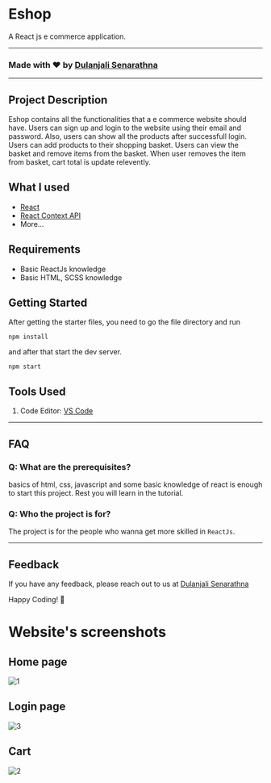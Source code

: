 # Eshop
A React js e commerce application.

---

### Made with ❤️ by [Dulanjali Senarathna](https://www.linkedin.com/in/dulanjali-senarathna/)

---

## Project Description

Eshop contains all the functionalities that a e commerce website should have. Users can sign up and login to the website using their email and password. Also, users can show all the products after successfull login. Users can add products to their shopping basket. Users can view the basket and remove items from the basket. When user removes the item from basket, cart total is update relevently.

## What I used

- [React](https://reactjs.org/)
- [React Context API](https://legacy.reactjs.org/docs/context.html)
- More...

## Requirements

- Basic ReactJs knowledge
- Basic HTML, SCSS knowledge

## Getting Started

After getting the starter files, you need to go the file directory and run

```shell
npm install
```

and after that start the dev server.

```shell
npm start
```

## Tools Used

1. Code Editor: [VS Code](https://code.visualstudio.com/)

---

## FAQ

### Q: What are the prerequisites?

basics of html, css, javascript and some basic knowledge of react is enough to start this project. Rest you will learn in the tutorial.

### Q: Who the project is for?

The project is for the people who wanna get more skilled in `ReactJs`.

---

## Feedback

If you have any feedback, please reach out to us at [Dulanjali Senarathna](https://www.behance.net/dulanjasenarathna)

Happy Coding! 🚀

# Website's screenshots
 
 ## Home page
 
![1](https://github.com/DulanjaliSenarathna/e-shop/assets/59603716/e2d63a22-1eb0-477d-94db-bc5205058cb9)


## Login page
![3](https://github.com/DulanjaliSenarathna/e-shop/assets/59603716/7b12c7d8-01d6-4df1-b64f-6e857a2bb51c)


## Cart
![2](https://github.com/DulanjaliSenarathna/e-shop/assets/59603716/a652aec9-3e92-4e48-b9d4-16c1f54667fd)


